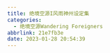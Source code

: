 ```yaml
---
title: 绝境空源I风雨神州设定集
categories:
  - 绝境空源Wandering Foreigners
abbrlink: 21e7fb3e
date: 2023-01-28 20:54:39
---
```

